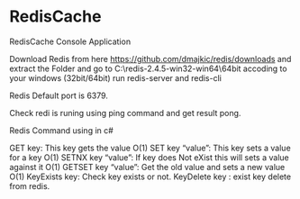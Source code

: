 # RedisCache
RedisCache Console Application

Download Redis from here https://github.com/dmajkic/redis/downloads and extract the Folder and go to 
C:\redis-2.4.5-win32-win64\64bit accoding to your windows (32bit/64bit) run redis-server and redis-cli

Redis Default port is 6379.

Check redi is runing using ping command and get result pong.

Redis Command using in c#

GET key: This key gets the value O(1)
SET key “value”: This key sets a value for a key O(1)
SETNX key “value”: If key does Not eXist this will sets a value against it O(1)
GETSET key “value”: Get the old value and sets a new value O(1)
KeyExists key: Check key exists or not.
KeyDelete key : exist key delete from redis.
